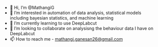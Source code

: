 - 👋 Hi, I’m @MathangiG
- 👀 I’m interested in automation of data analysis, statistical models including bayesian statistics, and machine learning
- 🌱 I’m currently learning to use DeepLabcut
- 💞️ I’m looking to collaborate on analysisng the behaviour data I have on DeepLabcut
- 📫 How to reach me - mathangi.ganesan26@gmail.com

<!---
MathangiG26/MathangiG26 is a ✨ special ✨ repository because its `README.md` (this file) appears on your GitHub profile.
You can click the Preview link to take a look at your changes.
--->
